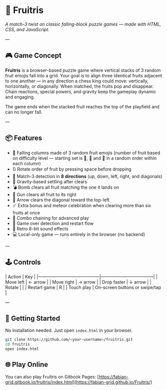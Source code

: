 # 🍇 Fruitris

*A match-3 twist on classic falling-block puzzle games — made with HTML, CSS, and JavaScript.*

—

## 🎮 Game Concept

**Fruitris** is a browser-based puzzle game where vertical stacks of 3 random fruit emojis fall into a grid. Your goal is to align three identical fruits adjacent to one another — in any direction a chess king could move: vertically, horizontally, or diagonally. When matched, the fruits pop and disappear. Chain reactions, special powers, and gravity keep the gameplay dynamic and engaging.

The game ends when the stacked fruit reaches the top of the playfield and can no longer fall.

—

## 📦 Features

- 🥥 Falling columns made of 3 random fruit emojis (number of fruit based on difficulty level — starting set is 🥥, 🍌 and 🍇 in a random order within each column)
- 🔃 Rotate order of fruit by pressing space before dropping
- 🧠 Match-3 detection in **8 directions** (up, down, left, right, and diagonals)
- 🍒 Gravity-based settling after clears
- 💣 Bomb clears all fruit matching the one it lands on
- 🔫 Gun clears all fruit to its right
- 🏹 Arrow clears the diagonal toward the top-left
- ☄️ Extra bonus and meteor celebration when clearing more than six fruits at once
- 🍊 Combo chaining for advanced play
- 🍏 Game over detection and restart flow
- 🎵 Retro 8-bit sound effects
- 💻 Local-only game — runs entirely in the browser (no backend)

—

## 🕹️ Controls

| Action       | Key        |
|——————————————|————————————|
| Move left    | ← arrow    |
| Move right   | → arrow    |
| Drop faster  | ↓ arrow    |
| Rotate       | <space>    |
| Restart game | R |
| Touch play   | On-screen buttons or swipe/tap |

—

## 🚀 Getting Started

No installation needed. Just open `index.html` in your browser.

```bash
git clone https://github.com/<your-username>/fruitris.git
cd fruitris
open index.html
```

## 🌐 Play Online

You can also play Fruitris on Gitbook Pages:
[https://fabian-grid.gitbook.io/fruitris/index.html](https://fabian-grid.github.io/Fruitris/)

